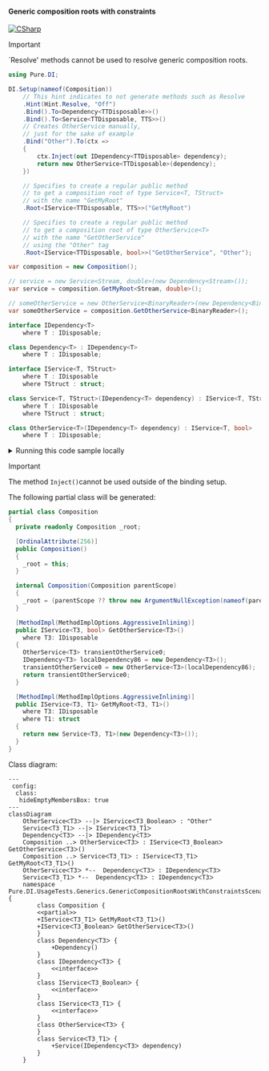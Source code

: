 #### Generic composition roots with constraints

[![CSharp](https://img.shields.io/badge/C%23-code-blue.svg)](../tests/Pure.DI.UsageTests/Generics/GenericCompositionRootsWithConstraintsScenario.cs)

> [!IMPORTANT]
> `Resolve' methods cannot be used to resolve generic composition roots.


```c#
using Pure.DI;

DI.Setup(nameof(Composition))
    // This hint indicates to not generate methods such as Resolve
    .Hint(Hint.Resolve, "Off")
    .Bind().To<Dependency<TTDisposable>>()
    .Bind().To<Service<TTDisposable, TTS>>()
    // Creates OtherService manually,
    // just for the sake of example
    .Bind("Other").To(ctx =>
    {
        ctx.Inject(out IDependency<TTDisposable> dependency);
        return new OtherService<TTDisposable>(dependency);
    })

    // Specifies to create a regular public method
    // to get a composition root of type Service<T, TStruct>
    // with the name "GetMyRoot"
    .Root<IService<TTDisposable, TTS>>("GetMyRoot")

    // Specifies to create a regular public method
    // to get a composition root of type OtherService<T>
    // with the name "GetOtherService"
    // using the "Other" tag
    .Root<IService<TTDisposable, bool>>("GetOtherService", "Other");

var composition = new Composition();

// service = new Service<Stream, double>(new Dependency<Stream>());
var service = composition.GetMyRoot<Stream, double>();

// someOtherService = new OtherService<BinaryReader>(new Dependency<BinaryReader>());
var someOtherService = composition.GetOtherService<BinaryReader>();

interface IDependency<T>
    where T : IDisposable;

class Dependency<T> : IDependency<T>
    where T : IDisposable;

interface IService<T, TStruct>
    where T : IDisposable
    where TStruct : struct;

class Service<T, TStruct>(IDependency<T> dependency) : IService<T, TStruct>
    where T : IDisposable
    where TStruct : struct;

class OtherService<T>(IDependency<T> dependency) : IService<T, bool>
    where T : IDisposable;
```

<details>
<summary>Running this code sample locally</summary>

- Make sure you have the [.NET SDK 9.0](https://dotnet.microsoft.com/en-us/download/dotnet/9.0) or later is installed
```bash
dotnet --list-sdk
```
- Create a net9.0 (or later) console application
```bash
dotnet new console -n Sample
```
- Add reference to NuGet package
  - [Pure.DI](https://www.nuget.org/packages/Pure.DI)
```bash
dotnet add package Pure.DI
```
- Copy the example code into the _Program.cs_ file

You are ready to run the example 🚀
```bash
dotnet run
```

</details>

> [!IMPORTANT]
> The method `Inject()`cannot be used outside of the binding setup.

The following partial class will be generated:

```c#
partial class Composition
{
  private readonly Composition _root;

  [OrdinalAttribute(256)]
  public Composition()
  {
    _root = this;
  }

  internal Composition(Composition parentScope)
  {
    _root = (parentScope ?? throw new ArgumentNullException(nameof(parentScope)))._root;
  }

  [MethodImpl(MethodImplOptions.AggressiveInlining)]
  public IService<T3, bool> GetOtherService<T3>()
    where T3: IDisposable
  {
    OtherService<T3> transientOtherService0;
    IDependency<T3> localDependency86 = new Dependency<T3>();
    transientOtherService0 = new OtherService<T3>(localDependency86);
    return transientOtherService0;
  }

  [MethodImpl(MethodImplOptions.AggressiveInlining)]
  public IService<T3, T1> GetMyRoot<T3, T1>()
    where T3: IDisposable
    where T1: struct
  {
    return new Service<T3, T1>(new Dependency<T3>());
  }
}
```

Class diagram:

```mermaid
---
 config:
  class:
   hideEmptyMembersBox: true
---
classDiagram
	OtherServiceᐸT3ᐳ --|> IServiceᐸT3ˏBooleanᐳ : "Other" 
	ServiceᐸT3ˏT1ᐳ --|> IServiceᐸT3ˏT1ᐳ
	DependencyᐸT3ᐳ --|> IDependencyᐸT3ᐳ
	Composition ..> OtherServiceᐸT3ᐳ : IServiceᐸT3ˏBooleanᐳ GetOtherServiceᐸT3ᐳ()
	Composition ..> ServiceᐸT3ˏT1ᐳ : IServiceᐸT3ˏT1ᐳ GetMyRootᐸT3ˏT1ᐳ()
	OtherServiceᐸT3ᐳ *--  DependencyᐸT3ᐳ : IDependencyᐸT3ᐳ
	ServiceᐸT3ˏT1ᐳ *--  DependencyᐸT3ᐳ : IDependencyᐸT3ᐳ
	namespace Pure.DI.UsageTests.Generics.GenericCompositionRootsWithConstraintsScenario {
		class Composition {
		<<partial>>
		+IServiceᐸT3ˏT1ᐳ GetMyRootᐸT3ˏT1ᐳ()
		+IServiceᐸT3ˏBooleanᐳ GetOtherServiceᐸT3ᐳ()
		}
		class DependencyᐸT3ᐳ {
			+Dependency()
		}
		class IDependencyᐸT3ᐳ {
			<<interface>>
		}
		class IServiceᐸT3ˏBooleanᐳ {
			<<interface>>
		}
		class IServiceᐸT3ˏT1ᐳ {
			<<interface>>
		}
		class OtherServiceᐸT3ᐳ {
		}
		class ServiceᐸT3ˏT1ᐳ {
			+Service(IDependencyᐸT3ᐳ dependency)
		}
	}
```

